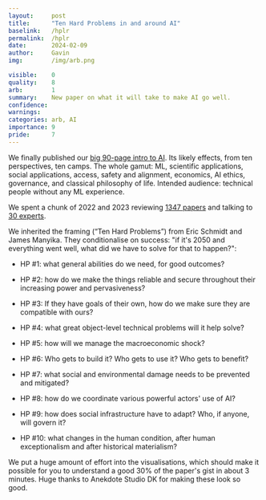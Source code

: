 ```yaml
---
layout:     post
title:      "Ten Hard Problems in and around AI"
baselink:   /hplr
permalink:  /hplr
date:       2024-02-09
author:     Gavin   
img:        /img/arb.png

visible:    0
quality:    8
arb:        1
summary:    New paper on what it will take to make AI go well.
confidence: 
warnings:   
categories: arb, AI
importance: 9
pride:      7
---
```



We finally published our [big 90-page intro to AI](https://twitter.com/g_leech_/status/1755542850433946107). Its likely effects, from ten perspectives, ten camps. The whole gamut: ML, scientific applications, social applications, access, safety and alignment, economics, AI ethics, governance, and classical philosophy of life. Intended audience: technical people without any ML experience.


We spent a chunk of 2022 and 2023 reviewing [1347 papers](https://t.co/Immcsg2YUq) and talking to [30 experts](https://pbs.twimg.com/media/GFzn1BrWIAA0FRd?format=jpg&name=large).


We inherited the framing (“Ten Hard Problems”) from Eric Schmidt and James Manyika. They conditionalise on success: "if it's 2050 and everything went well, what did we have to solve for that to happen?":


* HP #1: what general abilities do we need, for good outcomes?


* HP #2: how do we make the things reliable and secure throughout their increasing power and pervasiveness?


* HP #3: If they have goals of their own, how do we make sure they are compatible with ours?


* HP #4: what great object-level technical problems will it help solve?


* HP #5: how will we manage the macroeconomic shock?


* HP #6: Who gets to build it? Who gets to use it? Who gets to benefit?


* HP #7: what social and environmental damage needs to be prevented and mitigated?


* HP #8: how do we coordinate various powerful actors' use of AI?


* HP #9: how does social infrastructure have to adapt? Who, if anyone, will govern it?


* HP #10: what changes in the human condition, after human exceptionalism and after historical materialism?


We put a huge amount of effort into the visualisations, which should make it possible for you to understand a good 30% of the paper's gist in about 3 minutes. Huge thanks to Anekdote Studio DK for making these look so good.